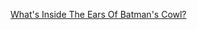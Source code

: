 ---
layout: post
wordpress_id: 1458
wordpress_url: http://noesbueno.com/archives/1458
date: '2012-05-04 15:17:01 -0500'
date_gmt: '2012-05-04 20:17:01 -0500'
body: |
  <p><a href="http://culturepopped.blogspot.com/2012/04/whats-inside-ears-of-batmans-cowl.html">What's Inside The Ears Of Batman's Cowl?</a></p>
---